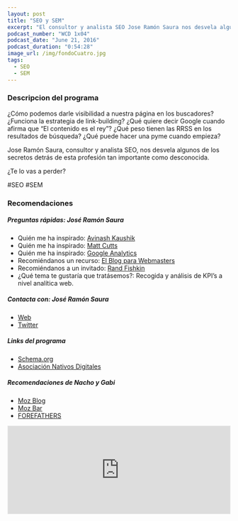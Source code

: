 ```yaml
---
layout: post
title: "SEO y SEM"
excerpt: "El consultor y analista SEO Jose Ramón Saura nos desvela algunos de los secretos detrás de esta profesión tan importante como desconocida."
podcast_number: "WCD 1x04"
podcast_date: "June 21, 2016"
podcast_duration: "0:54:28"
image_url: /img/fondoCuatro.jpg
tags: 
  - SEO
  - SEM
---
```


<h3 class="post-title  post-heading">Descripcion del programa</h3>

¿Cómo podemos darle visibilidad a nuestra página en los buscadores? ¿Funciona la estrategia de link-building? ¿Qué quiere decir Google cuando afirma que “El contenido es el rey”? ¿Qué peso tienen las RRSS en los resultados de búsqueda? ¿Qué puede hacer una pyme cuando empieza?

Jose Ramón Saura, consultor y analista SEO, nos desvela algunos de los secretos detrás de esta profesión tan importante como desconocida.
 
¿Te lo vas a perder?

<div class="rule"></div>

  #SEO #SEM

<div class="rule"></div>

<h3 class="post-title  post-heading">Recomendaciones</h3>

##### Preguntas rápidas: José Ramón Saura

<ul>
    <li class="recomendacion"><span>Quién me ha inspirado: </span><a href="https://www.linkedin.com/in/akaushik">Avinash Kaushik</a></li>
    <li class="recomendacion"><span>Quién me ha inspirado: </span><a href="https://www.mattcutts.com/blog/">Matt Cutts</a></li>
    <li class="recomendacion"><span>Quién me ha inspirado: </span><a href="https://analytics.googleblog.com">Google Analytics</a></li>
    <li class="recomendacion"><span>Recomiéndanos un recurso: </span><a href="http://googlewebmaster-es.blogspot.com.es/">El Blog para Webmasters</a></li>
    <li class="recomendacion"><span>Recomiéndanos a un invitado: </span><a href="https://www.linkedin.com/in/randfishkin/es">Rand Fishkin</a></li>
    <li class="recomendacion"><span>¿Qué tema te gustaría que tratásemos?: </span>Recogida y análisis de KPI’s a nivel analítica web.</li>
</ul>


##### Contacta con: José Ramón Saura

<ul>
    <li class="recomendacion"><a href="http://joseramonsaura.com/">Web</a></li>
    <li class="recomendacion"><a href="https://twitter.com/joseramonsaura">Twitter</a></li>
</ul>

##### Links del programa

<ul>
    <li class="recomendacion"><a href="http://schema.org/">Schema.org</a></li>
    <li class="recomendacion"><a href="http://www.aendi.es/">Asociación Nativos Digitales</a></li>
</ul>

##### Recomendaciones de Nacho y Gabi

<ul>
    <li><a href="https://moz.com/blog">Moz Blog</a></li>
    <li><a href="https://moz.com/tools/seo-toolbar">Moz Bar</a></li>
    <li><a href="http://forefathersgroup.com/">FOREFATHERS</a></li>
</ul>

<div class="rule"></div>

<iframe id='audio_11976868' frameborder='0' allowfullscreen='' scrolling='no' height='200' style='border:1px solid #EEE; box-sizing:border-box; width:100%;' src="https://www.ivoox.com/player_ej_11976868_4_1.html?c1=ff6600"></iframe>

